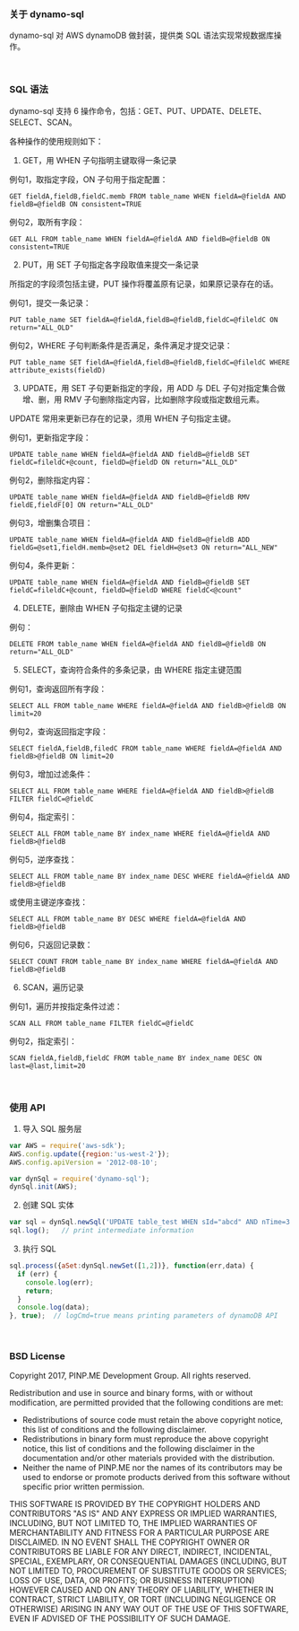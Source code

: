 
### 关于 dynamo-sql

dynamo-sql 对 AWS dynamoDB 做封装，提供类 SQL 语法实现常规数据库操作。

&nbsp;

### SQL 语法

dynamo-sql 支持 6 操作命令，包括：GET、PUT、UPDATE、DELETE、SELECT、SCAN。

各种操作的使用规则如下：

1) GET，用 WHEN 子句指明主键取得一条记录

例句1，取指定字段，ON 子句用于指定配置：

```
GET fieldA,fieldB,fieldC.memb FROM table_name WHEN fieldA=@fieldA AND fieldB=@fieldB ON consistent=TRUE
```

例句2，取所有字段：

```
GET ALL FROM table_name WHEN fieldA=@fieldA AND fieldB=@fieldB ON consistent=TRUE
```

2) PUT，用 SET 子句指定各字段取值来提交一条记录

所指定的字段须包括主键，PUT 操作将覆盖原有记录，如果原记录存在的话。

例句1，提交一条记录：

```
PUT table_name SET fieldA=@fieldA,fieldB=@fieldB,fieldC=@fileldC ON return="ALL_OLD"
```

例句2，WHERE 子句判断条件是否满足，条件满足才提交记录：

```
PUT table_name SET fieldA=@fieldA,fieldB=@fieldB,fieldC=@fileldC WHERE attribute_exists(fieldD)
```

3) UPDATE，用 SET 子句更新指定的字段，用 ADD 与 DEL 子句对指定集合做增、删，用 RMV 子句删除指定内容，比如删除字段或指定数组元素。

UPDATE 常用来更新已存在的记录，须用 WHEN 子句指定主键。

例句1，更新指定字段：

```
UPDATE table_name WHEN fieldA=@fieldA AND fieldB=@fieldB SET fieldC=fileldC+@count, fieldD=@fieldD ON return="ALL_OLD"
```

例句2，删除指定内容：

```
UPDATE table_name WHEN fieldA=@fieldA AND fieldB=@fieldB RMV fieldE,fieldF[0] ON return="ALL_OLD"
```

例句3，增删集合项目：

```
UPDATE table_name WHEN fieldA=@fieldA AND fieldB=@fieldB ADD fieldG=@set1,fieldH.memb=@set2 DEL fieldH=@set3 ON return="ALL_NEW"
```

例句4，条件更新：

```
UPDATE table_name WHEN fieldA=@fieldA AND fieldB=@fieldB SET fieldC=fileldC+@count, fieldD=@fieldD WHERE fieldC<@count"
```

4) DELETE，删除由 WHEN 子句指定主键的记录

例句：

```
DELETE FROM table_name WHEN fieldA=@fieldA AND fieldB=@fieldB ON return="ALL_OLD"
```

5) SELECT，查询符合条件的多条记录，由 WHERE 指定主键范围

例句1，查询返回所有字段：

```
SELECT ALL FROM table_name WHERE fieldA=@fieldA AND fieldB>@fieldB ON limit=20
```

例句2，查询返回指定字段：

```
SELECT fieldA,fieldB,filedC FROM table_name WHERE fieldA=@fieldA AND fieldB>@fieldB ON limit=20
```

例句3，增加过滤条件：

```
SELECT ALL FROM table_name WHERE fieldA=@fieldA AND fieldB>@fieldB FILTER fieldC=@fieldC
```

例句4，指定索引：

```
SELECT ALL FROM table_name BY index_name WHERE fieldA=@fieldA AND fieldB>@fieldB
```

例句5，逆序查找：

```
SELECT ALL FROM table_name BY index_name DESC WHERE fieldA=@fieldA AND fieldB>@fieldB
```

或使用主键逆序查找：

```
SELECT ALL FROM table_name BY DESC WHERE fieldA=@fieldA AND fieldB>@fieldB
```

例句6，只返回记录数：

```
SELECT COUNT FROM table_name BY index_name WHERE fieldA=@fieldA AND fieldB>@fieldB
```

6) SCAN，遍历记录

例句1，遍历并按指定条件过滤：

```
SCAN ALL FROM table_name FILTER fieldC=@fieldC
```

例句2，指定索引：

```
SCAN fieldA,fieldB,fieldC FROM table_name BY index_name DESC ON last=@last,limit=20
```

&nbsp;

### 使用 API

1) 导入 SQL 服务层

``` js
var AWS = require('aws-sdk');
AWS.config.update({region:'us-west-2'});
AWS.config.apiVersion = '2012-08-10';

var dynSql = require('dynamo-sql');
dynSql.init(AWS);
```

2) 创建 SQL 实体

``` js
var sql = dynSql.newSql('UPDATE table_test WHEN sId="abcd" AND nTime=3 ADD mValue.aSet=@aSet ON return="ALL_NEW"');
sql.log();   // print intermediate information
```

3) 执行 SQL

``` js
sql.process({aSet:dynSql.newSet([1,2])}, function(err,data) {
  if (err) {
    console.log(err);
    return;
  }
  console.log(data);
}, true);  // logCmd=true means printing parameters of dynamoDB API
```

&nbsp;

### BSD License

Copyright 2017, PINP.ME Development Group. All rights reserved.

Redistribution and use in source and binary forms, with or without
modification, are permitted provided that the following conditions
are met:

  - Redistributions of source code must retain the above copyright
    notice, this list of conditions and the following disclaimer.
  - Redistributions in binary form must reproduce the above
    copyright notice, this list of conditions and the following
    disclaimer in the documentation and/or other materials provided
    with the distribution.
  - Neither the name of PINP.ME nor the names of its contributors 
    may be used to endorse or promote products derived from this 
    software without specific prior written permission.

THIS SOFTWARE IS PROVIDED BY THE COPYRIGHT HOLDERS AND CONTRIBUTORS
"AS IS" AND ANY EXPRESS OR IMPLIED WARRANTIES, INCLUDING, BUT NOT
LIMITED TO, THE IMPLIED WARRANTIES OF MERCHANTABILITY AND FITNESS FOR
A PARTICULAR PURPOSE ARE DISCLAIMED. IN NO EVENT SHALL THE COPYRIGHT
OWNER OR CONTRIBUTORS BE LIABLE FOR ANY DIRECT, INDIRECT, INCIDENTAL,
SPECIAL, EXEMPLARY, OR CONSEQUENTIAL DAMAGES (INCLUDING, BUT NOT
LIMITED TO, PROCUREMENT OF SUBSTITUTE GOODS OR SERVICES; LOSS OF USE,
DATA, OR PROFITS; OR BUSINESS INTERRUPTION) HOWEVER CAUSED AND ON ANY
THEORY OF LIABILITY, WHETHER IN CONTRACT, STRICT LIABILITY, OR TORT
(INCLUDING NEGLIGENCE OR OTHERWISE) ARISING IN ANY WAY OUT OF THE USE
OF THIS SOFTWARE, EVEN IF ADVISED OF THE POSSIBILITY OF SUCH DAMAGE.
